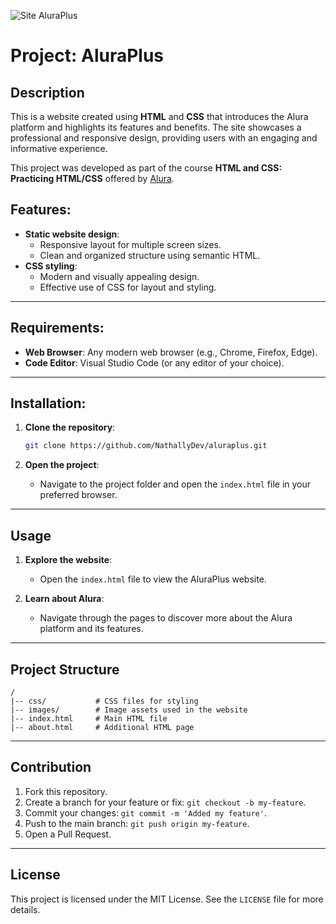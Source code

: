 ![Site AluraPlus]([https://github.githubassets.com/images/modules/logos_page/GitHub-Mark.png](https://camo.githubusercontent.com/7d3a2647a4b5b789b43a61c736a227c8736b2989ed00f8606496fd58a02550b2/68747470733a2f2f696d6775722e636f6d2f6e4b5566374d4b2e706e67))

# Project: AluraPlus

## Description

This is a website created using **HTML** and **CSS** that introduces the Alura platform and highlights its features and benefits. The site showcases a professional and responsive design, providing users with an engaging and informative experience.

This project was developed as part of the course **HTML and CSS: Practicing HTML/CSS** offered by [Alura](https://www.alura.com.br).

## Features:

- **Static website design**:
  - Responsive layout for multiple screen sizes.
  - Clean and organized structure using semantic HTML.
- **CSS styling**:
  - Modern and visually appealing design.
  - Effective use of CSS for layout and styling.

---

## Requirements:

- **Web Browser**: Any modern web browser (e.g., Chrome, Firefox, Edge).
- **Code Editor**: Visual Studio Code (or any editor of your choice).

---

## Installation:

1. **Clone the repository**:

   ```bash
   git clone https://github.com/NathallyDev/aluraplus.git
   ```

2. **Open the project**:

   - Navigate to the project folder and open the `index.html` file in your preferred browser.

---

## Usage

1. **Explore the website**:
   - Open the `index.html` file to view the AluraPlus website.

2. **Learn about Alura**:
   - Navigate through the pages to discover more about the Alura platform and its features.

---

## Project Structure

```
/
|-- css/           # CSS files for styling
|-- images/        # Image assets used in the website
|-- index.html     # Main HTML file
|-- about.html     # Additional HTML page
```

---

## Contribution

1. Fork this repository.
2. Create a branch for your feature or fix: `git checkout -b my-feature`.
3. Commit your changes: `git commit -m 'Added my feature'`.
4. Push to the main branch: `git push origin my-feature`.
5. Open a Pull Request.

---

## License

This project is licensed under the MIT License. See the `LICENSE` file for more details.

